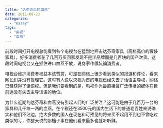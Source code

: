 ```yaml
---
title: "达芬奇后的血燕"
date: 2011-08-23
categories: 
  - "essay"
tags: 
  - "央视"
  - "血燕"
---
```


前段时间打开电视总能看到各个电视台在猛烈地抨击达芬奇家具（高档高价的奢侈家具），好多消费者花了几百万买回家发现不是洋品牌而是几百块的国产次货。这段时间电视台又在抓住进口血燕不放，说商家作假坑骗消费者。

电视台维护消费者权益本该赞赏，可是在网络上很少看到类似的报道和评论，看来网民们并没有搭理它。这时有人说以央视为首的电视已经失去了话语主导权，网络已经获得了话语权。但是我们要看到的是，电视作为最直接最广泛传播的媒体在目前远没有失去主导话语的地位。

为什么近期的达芬奇和血燕没有引起人们的广泛关注？这可能是由于几百万一台的家具和几千块一两的血燕，在个税还在3500元的国内生活下的普通老百姓来说确实和他们不沾边。绝大多数的国人在现在和可预见的将来买不起用不到也不曾吃过类似的亏，你整天说的那档子事在他们看来最多也就听听鲜。
